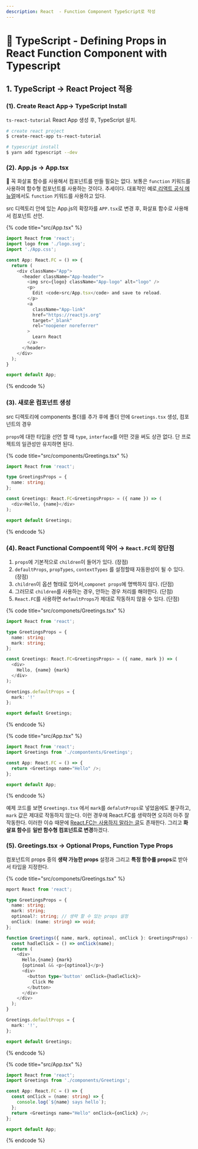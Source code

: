 ```yaml
---
description: React  - Function Component TypeScript로 작성
---
```


# 📄 TypeScript - Defining Props in React Function Component with Typescript

## 1. TypeScript → React Project 적용

### \(1\). Create React App→ TypeScript Install

`ts-react-tutorial`  React App 생성 후,  TypeScript 설치.

```bash
# create react project
$ create-react-app ts-react-tutorial

# typescript install
$ yarn add typescript --dev
```

### \(2\).  App.js → App.tsx 

 🤚 꼭 화살표 함수를 사용해서 컴포넌트를 만들 필요는 없다. 보통은 `function` 키워드를 사용하여 함수형 컴포넌트를 사용하는 것이다.  추세이다. 대표적인 예로[ 리액트 공식 메뉴얼](https://reactjs.org/docs/components-and-props.html)에서도 `function` 키워드를 사용하고 있다. 

src 디렉토리 안에  있는 App.js의 확장자를 `APP.tsx`로 변경 후, 화살표 함수로 사용해서 컴포넌트 선언.

{% code title="src/App.tsx" %}
```typescript
import React from 'react';
import logo from './logo.svg';
import './App.css';

const App: React.FC = () => {
  return (
    <div className="App">
      <header className="App-header">
        <img src={logo} className="App-logo" alt="logo" />
        <p>
          Edit <code>src/App.tsx</code> and save to reload.
        </p>
        <a
          className="App-link"
          href="https://reactjs.org"
          target="_blank"
          rel="noopener noreferrer"
        >
          Learn React
        </a>
      </header>
    </div>
  );
}

export default App;
```
{% endcode %}

### \(3\). 새로운 컴포넌트 생성

src 디렉토리에 components 폴더를 추가 후에 폴더 안에 `Greetings.tsx` 생성,  컴포넌트의 경우 

`props`에 대한 타입을 선언 할 때 `type`, `interface`를 어떤 것을 써도 상관 없다. 단 프로젝트의 일관성만 유지하면 된다.

{% code title="src/components/Greetings.tsx" %}
```typescript
import React from 'react';

type GreetingsProps = {
  name: string;
};

const Greetings: React.FC<GreetingsProps> = ({ name }) => (
  <div>Hello, {name}</div>
);

export default Greetings;
```
{% endcode %}

### \(4\). React Functional Compoent의 약어 → `React.FC`의 장단점 

1. `props`에 기본적으로 `children`이 들어가 있다. \(장점\)
2. `defaultProps`, `propTypes`, `contextTypes` 를 설정할때 자동완성이 될 수 있다. \(장점\)
3. `children`이 옵션 형태로 있어서,`componet props`에 명백하지 않다. \(단점\)
4. 그러므로 `children`를 사용하는 경우, 안하는 경우 처리를 해야한다. \(단점\)
5. `React.FC`를 사용하면 `defaultProps`가 제대로 작동하지 않을 수 있다. \(단점\)

{% code title="src/componets/Greetings.tsx" %}
```typescript
import React from 'react';

type GreetingsProps = {
  name: string;
  mark: string;
};

const Greetings: React.FC<GreetingsProps> = ({ name, mark }) => (
  <div>
    Hello, {name} {mark}
  </div>
);

Greetings.defaultProps = {
  mark: '!'
};

export default Greetings;

```
{% endcode %}

{% code title="src/App.tsx" %}
```typescript
import React from 'react';
import Greetings from './compontents/Greetings';

const App: React.FC = () => {
  return <Greetings name="Hello" />;
};

export default App;
```
{% endcode %}

예제 코드를 보면 `Greetings.tsx` 에서 `mark`를 `defalutProps`로 넣었음에도 불구하고, `mark` 값은 제대로 작동하지 않는다.  이런 경우에 React.FC를 생략하면 오히려 아주 잘 작동한다. 이러한 이슈 때문에 [React.FC는 사용하지 말라는 글](https://medium.com/@martin_hotell/10-typescript-pro-tips-patterns-with-or-without-react-5799488d6680#78b9)도 존재한다. 그리고 **화살표 함수**를 **일반 함수형 컴포넌트로 변경**하겠다.

### \(5\). Greetings.tsx → Optional  Props,  Function Type Props

컴포넌트의 props 중의 **생략 가능한 props** 설정과 그리고 **특정 함수를 props**로 받아서 타입을 지정한다.

{% code title="src/componets/Greetings.tsx" %}
```typescript
mport React from 'react';

type GreetingsProps = {
  name: string;
  mark: string;
  optinoal?: string; // 생략 할 수 있는 props 설정
  onClick: (name: string) => void; 
};

function Greetings({ name, mark, optinoal, onClick }: GreetingsProps) {
  const hadleClick = () => onClick(name);
  return (
    <div>
      Hello,{name} {mark}
      {optinoal && <p>{optinoal}</p>}
      <div>
        <button type='button' onClick={hadleClick}>
          Click Me
        </button>
      </div>
    </div>
  );
}

Greetings.defaultProps = {
  mark: '!',
};

export default Greetings;
```
{% endcode %}

{% code title="src/App.tsx" %}
```typescript
import React from 'react';
import Greetings from './components/Greetings';

const App: React.FC = () => {
  const onClick = (name: string) => {
    console.log(`${name} says hello`);
  };
  return <Greetings name="Hello" onClick={onClick} />;
};

export default App;
```
{% endcode %}

